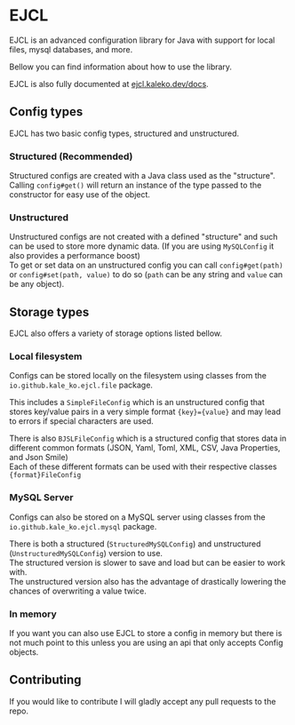 # EJCL

EJCL is an advanced configuration library for Java with support for local files, mysql databases, and more.

Bellow you can find information about how to use the library.

EJCL is also fully documented at [ejcl.kaleko.dev/docs](https://ejcl.kaleko.dev/docs/).

## Config types

EJCL has two basic config types, structured and unstructured.

### Structured (Recommended)

Structured configs are created with a Java class used as the "structure".\
Calling `config#get()` will return an instance of the type passed to the constructor for easy use of the object.

### Unstructured

Unstructured configs are not created with a defined "structure" and such can be used to store more dynamic data. (If you are using `MySQLConfig` it also provides a performance boost)\
To get or set data on an unstructured config you can call `config#get(path)` or `config#set(path, value)` to do so (`path` can be any string and `value` can be any object).

## Storage types

EJCL also offers a variety of storage options listed bellow.

### Local filesystem

Configs can be stored locally on the filesystem using classes from the `io.github.kale_ko.ejcl.file` package.

This includes a `SimpleFileConfig` which is an unstructured config that stores key/value pairs in a very simple format `{key}={value}` and may lead to errors if special characters are used.

There is also `BJSLFileConfig` which is a structured config that stores data in different common formats (JSON, Yaml, Toml, XML, CSV, Java Properties, and Json Smile)\
Each of these different formats can be used with their respective classes `{format}FileConfig`

### MySQL Server

Configs can also be stored on a MySQL server using classes from the `io.github.kale_ko.ejcl.mysql` package.

There is both a structured (`StructuredMySQLConfig`) and unstructured (`UnstructuredMySQLConfig`) version to use.\
The structured version is slower to save and load but can be easier to work with.\
The unstructured version also has the advantage of drastically lowering the chances of overwriting a value twice.

### In memory

If you want you can also use EJCL to store a config in memory but there is not much point to this unless you are using an api that only accepts Config objects.

## Contributing

If you would like to contribute I will gladly accept any pull requests to the repo.
